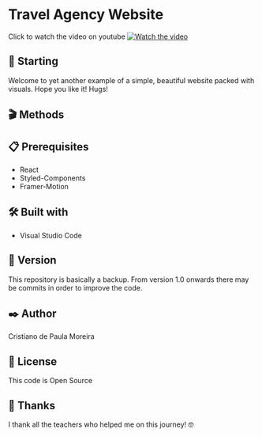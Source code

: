 
# Travel Agency Website

Click to watch the video on youtube 
[![Watch the video](https://user-images.githubusercontent.com/91747232/168910707-e581aded-aec7-4b04-8f61-7d71b3ec70e3.png)](https://www.youtube.com/watch?v=AWgop70g0ms)

## 🚀 Starting

Welcome to yet another example of a simple, beautiful website packed with visuals. Hope you like it! Hugs!

## 🎬 Methods

## 📋 Prerequisites

* React
* Styled-Components
* Framer-Motion

## 🛠️ Built with

* Visual Studio Code

## 📌 Version

This repository is basically a backup. From version 1.0 onwards there may be commits in order to improve the code.

## ✒️ Author

Cristiano de Paula Moreira

## 📄 License

This code is Open Source

## 🎁 Thanks

I thank all the teachers who helped me on this journey! 🤓


 
